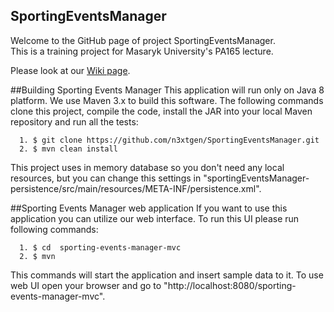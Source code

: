 ## SportingEventsManager

Welcome to the GitHub page of project SportingEventsManager.  
This is a training project for Masaryk University's PA165 lecture.

Please look at our [Wiki page](https://github.com/n3xtgen/SportingEventsManager/wiki).

##Building Sporting Events Manager
This application will run only on Java 8 platform. We use Maven 3.x to build this software. The following commands clone this project, compile the code, install the JAR into your local Maven repository and run all the tests:

      1. $ git clone https://github.com/n3xtgen/SportingEventsManager.git
      2. $ mvn clean install

This project uses in memory database so you don't need any local resources, but you can change this settings in "sportingEventsManager-persistence/src/main/resources/META-INF/persistence.xml".

##Sporting Events Manager web application
If you want to use this application you can utilize our web interface.  To run this UI please run following commands:

      1. $ cd  sporting-events-manager-mvc
      2. $ mvn

This commands will start the application and insert sample data to it. To use web UI open your browser and go to "http://localhost:8080/sporting-events-manager-mvc".


